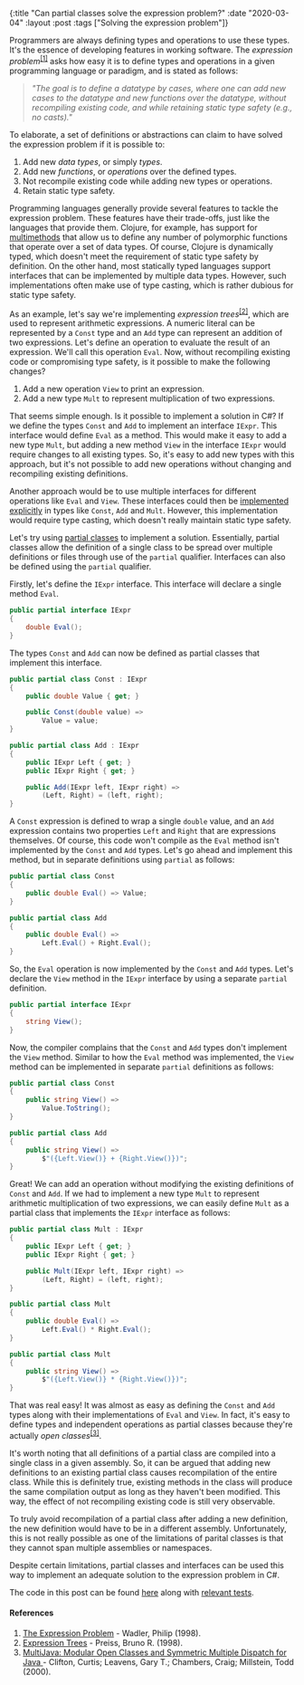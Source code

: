 {:title "Can partial classes solve the expression problem?"
 :date "2020-03-04"
 :layout :post
 :tags ["Solving the expression problem"]}

Programmers are always defining types and operations to use these types.
It's the essence of developing features in working software. The
_expression problem_<sup>[\[1\]](#ref-1)</sup> asks how easy it is to
define types and operations in a given programming language or paradigm, and is
stated as follows:

> _"The goal is to define a datatype by cases, where one can add new cases to_
_the datatype and new functions over the datatype, without recompiling existing_
_code, and while retaining static type safety (e.g., no casts)."_

<!--more-->

To elaborate, a set of definitions or abstractions can claim to have solved the
expression problem if it is possible to:
1. Add new _data types_, or simply _types_.
1. Add new _functions_, or _operations_ over the defined types.
1. Not recompile existing code while adding new types or operations.
1. Retain static type safety.

Programming languages generally provide several features to tackle the
expression problem. These features have their trade-offs, just like the
languages that provide them. Clojure, for example, has support for
[multimethods][multimethods] that allow us to define any number of polymorphic
functions that operate over a set of data types. Of course, Clojure is
dynamically typed, which doesn't meet the requirement of static type safety by
definition. On the other hand, most statically typed languages support
interfaces that can be implemented by multiple data types. However, such
implementations often make use of type casting, which is rather dubious for
static type safety.

As an example, let's say we're implementing 
_expression trees_<sup>[\[2\]](#ref-2)</sup>, which are used to represent
arithmetic expressions. A numeric literal can be represented by a `Const` type
and an `Add` type can represent an addition of two expressions. Let's define an
operation to evaluate the result of an expression. We'll call this operation
`Eval`. Now, without recompiling existing code or compromising type safety, is
it possible to make the following changes?
1. Add a new operation `View` to print an expression.
1. Add a new type `Mult` to represent multiplication of two expressions.

That seems simple enough.
Is it possible to implement a solution in C#? If we define the types `Const` and
`Add` to implement an interface `IExpr`. This interface would define `Eval` as a
method. This would make it easy to add a new type `Mult`, but adding a new
method `View` in the interface `IExpr` would require changes to all existing
types. So, it's easy to add new types with this approach, but it's not possible
to add new operations without changing and recompiling existing definitions.

Another approach would be to use multiple interfaces for different operations 
like `Eval` and `View`. These interfaces could then be 
[implemented explicitly][explicit-interfaces] in types like
`Const`, `Add` and `Mult`. However, this implementation would require type 
casting, which doesn't really maintain static type safety.

Let's try using [partial classes][partial-classes] to implement a solution.
Essentially, partial classes allow the definition of a single class to be spread
over multiple definitions or files through use of the `partial` qualifier.
Interfaces can also be defined using the `partial` qualifier.

Firstly, let's define the `IExpr` interface. This interface will declare a
single method `Eval`.

```csharp
public partial interface IExpr
{
    double Eval();
}
```

The types `Const` and `Add` can now be defined as partial classes that implement
this interface.

```csharp
public partial class Const : IExpr
{
    public double Value { get; }

    public Const(double value) =>
        Value = value;
}

public partial class Add : IExpr
{
    public IExpr Left { get; }
    public IExpr Right { get; }

    public Add(IExpr left, IExpr right) =>
        (Left, Right) = (left, right);
}
```

A `Const` expression is defined to wrap a single `double` value, and an `Add`
expression contains two properties `Left` and `Right` that are expressions
themselves. Of course, this code won't compile as the `Eval` method isn't
implemented by the `Const` and `Add` types. Let's go ahead and implement this
method, but in separate definitions using `partial` as follows:

```csharp
public partial class Const
{
    public double Eval() => Value;
}

public partial class Add
{
    public double Eval() =>
        Left.Eval() + Right.Eval();
}
```

So, the `Eval` operation is now implemented by the `Const` and `Add` types.
Let's declare the `View` method in the `IExpr` interface by using a separate
`partial` definition.

```csharp
public partial interface IExpr
{
    string View();
}
```

Now, the compiler complains that the `Const` and `Add` types don't implement the
`View` method. Similar to how the `Eval` method was implemented, the `View`
method can be implemented in separate `partial` definitions as follows:

```csharp
public partial class Const
{
    public string View() =>
        Value.ToString();
}

public partial class Add
{
    public string View() =>
        $"({Left.View()} + {Right.View()})";
}
```

Great! We can add an operation without modifying the existing definitions of
`Const` and `Add`. If we had to implement a new type `Mult` to represent
arithmetic multiplication of two expressions, we can easily define `Mult` as a
partial class that implements the `IExpr` interface as follows:

```csharp
public partial class Mult : IExpr
{
    public IExpr Left { get; }
    public IExpr Right { get; }

    public Mult(IExpr left, IExpr right) =>
        (Left, Right) = (left, right);
}

public partial class Mult
{
    public double Eval() =>
        Left.Eval() * Right.Eval();
}

public partial class Mult
{
    public string View() =>
        $"({Left.View()} * {Right.View()})";
}
```

That was real easy! It was almost as easy as defining the `Const` and `Add`
types along with their implementations of `Eval` and `View`. In fact, it's easy
to define types and independent operations as partial classes because they're
actually _open classes_<sup>[\[3\]](#ref-3)</sup>.

It's worth noting that all definitions of a partial class are compiled into a
single class in a given assembly. So, it can be argued that adding new
definitions to an existing partial class causes recompilation of the entire
class. While this is definitely true, existing methods in the class will produce
the same compilation output as long as they haven't been modified. This way, the
effect of not recompiling existing code is still very observable.

To truly avoid recompilation of a partial class after adding a new definition,
the new definition would have to be in a different assembly. Unfortunately, this
is not really possible as one of the limitations of parital classes is that they
cannot span multiple assemblies or namespaces.

Despite certain limitations, partial classes and interfaces can be used this way
to implement an adequate solution to the expression problem in C#.

The code in this post can be found [here][implementation-tree] along with 
[relevant tests][tests-tree].

#### References

1. <a name="ref-1" rel="nofollow" target="_blank"
   href="http://homepages.inf.ed.ac.uk/wadler/papers/expression/expression.txt">
   The Expression Problem</a> -  Wadler, Philip (1998).
1. <a name="ref-2" rel="nofollow" target="_blank"
   href="https://web.archive.org/web/20170119094603/http://www.brpreiss.com/books/opus5/html/page264.html">
   Expression Trees</a> -  Preiss, Bruno R. (1998).
1. <a name="ref-3" rel="nofollow" target="_blank"
   href="https://people.csail.mit.edu/dnj/teaching/6898/papers/multijava.pdf">
   MultiJava: Modular Open Classes and Symmetric Multiple Dispatch for Java
   </a> - Clifton, Curtis; Leavens, Gary T.; Chambers, Craig; Millstein, Todd
   (2000).

[multimethods]: https://clojure.org/reference/multimethods
[explicit-interfaces]: https://docs.microsoft.com/en-us/dotnet/csharp/programming-guide/interfaces/explicit-interface-implementation
[partial-classes]: https://docs.microsoft.com/en-us/dotnet/csharp/programming-guide/classes-and-structs/partial-classes-and-methods
[implementation-tree]: https://github.com/darth10/expression-problem/tree/master/csharp/PartialClasses 
[tests-tree]: https://github.com/darth10/expression-problem/tree/master/csharp/PartialClasses.Tests 
